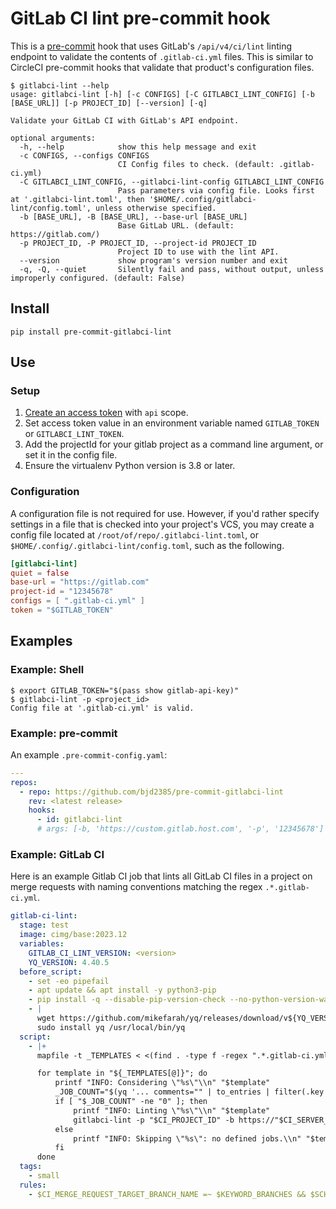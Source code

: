 # GitLab CI lint pre-commit hook

This is a [pre-commit](https://pre-commit.com/) hook that uses GitLab's `/api/v4/ci/lint` linting endpoint to validate the contents of `.gitlab-ci.yml` files. This is similar to CircleCI pre-commit hooks that validate that product's configuration files.

```text
$ gitlabci-lint --help
usage: gitlabci-lint [-h] [-c CONFIGS] [-C GITLABCI_LINT_CONFIG] [-b [BASE_URL]] [-p PROJECT_ID] [--version] [-q]

Validate your GitLab CI with GitLab's API endpoint.

optional arguments:
  -h, --help            show this help message and exit
  -c CONFIGS, --configs CONFIGS
                        CI Config files to check. (default: .gitlab-ci.yml)
  -C GITLABCI_LINT_CONFIG, --gitlabci-lint-config GITLABCI_LINT_CONFIG
                        Pass parameters via config file. Looks first at '.gitlabci-lint.toml', then '$HOME/.config/gitlabci-lint/config.toml', unless otherwise specified.
  -b [BASE_URL], -B [BASE_URL], --base-url [BASE_URL]
                        Base GitLab URL. (default: https://gitlab.com/)
  -p PROJECT_ID, -P PROJECT_ID, --project-id PROJECT_ID
                        Project ID to use with the lint API.
  --version             show program's version number and exit
  -q, -Q, --quiet       Silently fail and pass, without output, unless improperly configured. (default: False)
```

## Install

```shell
pip install pre-commit-gitlabci-lint
```

## Use

### Setup

1. [Create an access token](https://gitlab.com/-/profile/personal_access_tokens) with `api` scope.
2. Set access token value in an environment variable named `GITLAB_TOKEN` or `GITLABCI_LINT_TOKEN`.
3. Add the projectId for your gitlab project as a command line argument, or set it in the config file.
4. Ensure the virtualenv Python version is 3.8 or later.

### Configuration

A configuration file is not required for use. However, if you'd rather specify settings in a file that is checked into your project's VCS, you may create a config file located at `/root/of/repo/.gitlabci-lint.toml`, or `$HOME/.config/.gitlabci-lint/config.toml`, such as the following.

```toml
[gitlabci-lint]
quiet = false
base-url = "https://gitlab.com"
project-id = "12345678"
configs = [ ".gitlab-ci.yml" ]
token = "$GITLAB_TOKEN"
```

## Examples

### Example: Shell

```console
$ export GITLAB_TOKEN="$(pass show gitlab-api-key)"
$ gitlabci-lint -p <project_id>
Config file at '.gitlab-ci.yml' is valid.
```

### Example: pre-commit

An example `.pre-commit-config.yaml`:

```yaml
---
repos:
  - repo: https://github.com/bjd2385/pre-commit-gitlabci-lint
    rev: <latest release>
    hooks:
      - id: gitlabci-lint
      # args: [-b, 'https://custom.gitlab.host.com', '-p', '12345678']
```

### Example: GitLab CI

Here is an example Gitlab CI job that lints all GitLab CI files in a project on merge requests with naming conventions matching the regex `.*.gitlab-ci.yml`.

```yaml
gitlab-ci-lint:
  stage: test
  image: cimg/base:2023.12
  variables:
    GITLAB_CI_LINT_VERSION: <version>
    YQ_VERSION: 4.40.5
  before_script:
    - set -eo pipefail
    - apt update && apt install -y python3-pip
    - pip install -q --disable-pip-version-check --no-python-version-warning pre-commit-gitlabci-lint=="$GITLAB_CI_LINT_VERSION"
    - |
      wget https://github.com/mikefarah/yq/releases/download/v${YQ_VERSION}/yq_linux_amd64 -O yq
      sudo install yq /usr/local/bin/yq
  script:
    - |+
      mapfile -t _TEMPLATES < <(find . -type f -regex ".*.gitlab-ci.yml")

      for template in "${_TEMPLATES[@]}"; do
          printf "INFO: Considering \"%s\"\\n" "$template"
          _JOB_COUNT="$(yq '... comments="" | to_entries | filter(.key != "include" and .key != "default" and .key != "stages" and .key != "variables" and .key != "workflow" and (.key != ".*") and .key != "cache") | from_entries | length' "$template")"
          if [ "$_JOB_COUNT" -ne "0" ]; then
              printf "INFO: Linting \"%s\"\\n" "$template"
              gitlabci-lint -p "$CI_PROJECT_ID" -b https://"$CI_SERVER_HOST" -c "$template"
          else
              printf "INFO: Skipping \"%s\": no defined jobs.\\n" "$template"
          fi
      done
  tags:
    - small
  rules:
    - $CI_MERGE_REQUEST_TARGET_BRANCH_NAME =~ $KEYWORD_BRANCHES && $SCHEDULE_JOB == null
```
